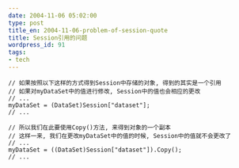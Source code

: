 ```yaml
---
date: 2004-11-06 05:02:00
type: post
title_en: 2004-11-06-problem-of-session-quote
title: Session引用的问题
wordpress_id: 91
tags:
- tech
---
```


	// 如果按照以下这样的方式得到Session中存储的对象, 得到的其实是一个引用  
	// 如果对myDataSet中的值进行修改, Session中的值也会相应的更改  
	// ...  
	myDataSet = (DataSet)Session["dataset"];  
	// ...  
	
	// 所以我们在此要使用Copy()方法, 来得到对象的一个副本  
	// 这样一来, 我们在更改myDataSet中的值的时候, Session中的值就不会更改了  
	// ...  
	myDataSet = ((DataSet)Session["dataset"]).Copy();  
	// ...
